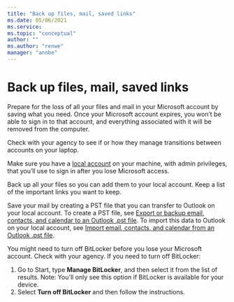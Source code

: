 ```yaml
---
title: "Back up files, mail, saved links"
ms.date: 05/06/2021
ms.service: 
ms.topic: "conceptual"
author: ""
ms.author: "renwe"
manager: "annbe"
---
```


# Back up files, mail, saved links

Prepare for the loss of all your files and mail in your Microsoft account by saving what you need. Once your Microsoft account expires, you won’t be able to sign in to that account, and everything associated with it will be removed from the computer.

Check with your agency to see if or how they manage transitions between accounts on your laptop. 

Make sure you have a [local account](https://support.microsoft.com/windows/create-a-local-user-or-administrator-account-in-windows-10-20de74e0-ac7f-3502-a866-32915af2a34d) on your machine, with admin privileges, that you’ll use to sign in after you lose Microsoft access. 

Back up all your files so you can add them to your local account. Keep a list of the important links you want to keep. 

Save your mail by creating a PST file that you can transfer to Outlook on your local account. To create a PST file, see [Export or backup email, contacts, and calendar to an Outlook .pst file](https://support.microsoft.com/en-us/office/export-or-backup-email-contacts-and-calendar-to-an-outlook-pst-file-14252b52-3075-4e9b-be4e-ff9ef1068f91). To import this data to Outlook on your local account, see [Import email, contacts, and calendar from an Outlook .pst file](https://support.microsoft.com/en-us/topic/import-email-contacts-and-calendar-from-an-outlook-pst-file-431a8e9a-f99f-4d5f-ae48-ded54b3440ac?ui=en-us&rs=en-us&ad=us).

You might need to turn off BitLocker before you lose your Microsoft account. Check with your agency. If you need to turn off BitLocker:

1. Go to Start, type **Manage BitLocker**, and then select it from the list of results. Note: You'll only see this option if BitLocker is available for your device. 
2. Select **Turn off BitLocker** and then follow the instructions.
